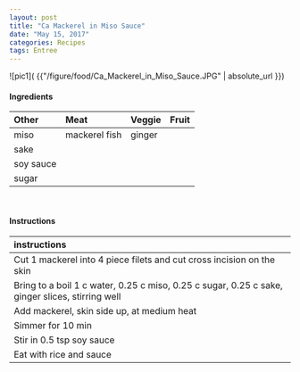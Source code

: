 ```yaml
---
layout: post
title: "Ca Mackerel in Miso Sauce"
date: "May 15, 2017"
categories: Recipes
tags: Entree
---
```




![pic1]( {{"/figure/food/Ca_Mackerel_in_Miso_Sauce.JPG" | absolute_url }})




#### Ingredients

<table class = "presenttab">
 <thead>
  <tr>
   <th style="text-align:left;"> Other </th>
   <th style="text-align:left;"> Meat </th>
   <th style="text-align:left;"> Veggie </th>
   <th style="text-align:left;"> Fruit </th>
  </tr>
 </thead>
<tbody>
  <tr>
   <td style="text-align:left;"> miso </td>
   <td style="text-align:left;"> mackerel fish </td>
   <td style="text-align:left;"> ginger </td>
   <td style="text-align:left;">  </td>
  </tr>
  <tr>
   <td style="text-align:left;"> sake </td>
   <td style="text-align:left;">  </td>
   <td style="text-align:left;">  </td>
   <td style="text-align:left;">  </td>
  </tr>
  <tr>
   <td style="text-align:left;"> soy sauce </td>
   <td style="text-align:left;">  </td>
   <td style="text-align:left;">  </td>
   <td style="text-align:left;">  </td>
  </tr>
  <tr>
   <td style="text-align:left;"> sugar </td>
   <td style="text-align:left;">  </td>
   <td style="text-align:left;">  </td>
   <td style="text-align:left;">  </td>
  </tr>
</tbody>
</table>

<br>

#### Instructions

<table class = "presenttabnoh">
 <thead>
  <tr>
   <th style="text-align:left;"> instructions </th>
  </tr>
 </thead>
<tbody>
  <tr>
   <td style="text-align:left;"> Cut 1 mackerel into 4 piece filets and cut cross incision on the skin </td>
  </tr>
  <tr>
   <td style="text-align:left;"> Bring to a boil 1 c water, 0.25 c miso, 0.25 c sugar, 0.25 c sake, ginger slices, stirring well </td>
  </tr>
  <tr>
   <td style="text-align:left;"> Add mackerel, skin side up, at medium heat </td>
  </tr>
  <tr>
   <td style="text-align:left;"> Simmer for 10 min </td>
  </tr>
  <tr>
   <td style="text-align:left;"> Stir in 0.5 tsp soy sauce </td>
  </tr>
  <tr>
   <td style="text-align:left;"> Eat with rice and sauce </td>
  </tr>
</tbody>
</table>

